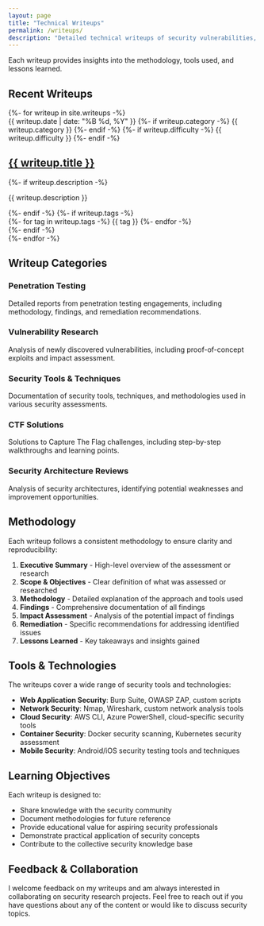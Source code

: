 ```yaml
---
layout: page
title: "Technical Writeups"
permalink: /writeups/
description: "Detailed technical writeups of security vulnerabilities, penetration tests, and security research"
---
```



Each writeup provides insights into the methodology, tools used, and lessons learned.

## Recent Writeups

<div class="writeups-list">
{%- for writeup in site.writeups -%}
    <article class="writeup-preview">
        <div class="writeup-meta">
            <span class="writeup-date">{{ writeup.date | date: "%B %d, %Y" }}</span>
            {%- if writeup.category -%}
                <span class="writeup-category">{{ writeup.category }}</span>
            {%- endif -%}
            {%- if writeup.difficulty -%}
                <span class="writeup-difficulty difficulty-{{ writeup.difficulty | downcase }}">{{ writeup.difficulty }}</span>
            {%- endif -%}
        </div>
        <h2 class="writeup-title">
            <a href="{{ writeup.url | relative_url }}">{{ writeup.title }}</a>
        </h2>
        {%- if writeup.description -%}
            <p class="writeup-description">{{ writeup.description }}</p>
        {%- endif -%}
        {%- if writeup.tags -%}
            <div class="writeup-tags">
                {%- for tag in writeup.tags -%}
                    <span class="tag">{{ tag }}</span>
                {%- endfor -%}
            </div>
        {%- endif -%}
    </article>
{%- endfor -%}
</div>

## Writeup Categories

### Penetration Testing
Detailed reports from penetration testing engagements, including methodology, findings, and remediation recommendations.

### Vulnerability Research
Analysis of newly discovered vulnerabilities, including proof-of-concept exploits and impact assessment.

### Security Tools & Techniques
Documentation of security tools, techniques, and methodologies used in various security assessments.

### CTF Solutions
Solutions to Capture The Flag challenges, including step-by-step walkthroughs and learning points.

### Security Architecture Reviews
Analysis of security architectures, identifying potential weaknesses and improvement opportunities.

## Methodology

Each writeup follows a consistent methodology to ensure clarity and reproducibility:

1. **Executive Summary** - High-level overview of the assessment or research
2. **Scope & Objectives** - Clear definition of what was assessed or researched
3. **Methodology** - Detailed explanation of the approach and tools used
4. **Findings** - Comprehensive documentation of all findings
5. **Impact Assessment** - Analysis of the potential impact of findings
6. **Remediation** - Specific recommendations for addressing identified issues
7. **Lessons Learned** - Key takeaways and insights gained

## Tools & Technologies

The writeups cover a wide range of security tools and technologies:

- **Web Application Security**: Burp Suite, OWASP ZAP, custom scripts
- **Network Security**: Nmap, Wireshark, custom network analysis tools
- **Cloud Security**: AWS CLI, Azure PowerShell, cloud-specific security tools
- **Container Security**: Docker security scanning, Kubernetes security assessment
- **Mobile Security**: Android/iOS security testing tools and techniques

## Learning Objectives

Each writeup is designed to:

- Share knowledge with the security community
- Document methodologies for future reference
- Provide educational value for aspiring security professionals
- Demonstrate practical application of security concepts
- Contribute to the collective security knowledge base

## Feedback & Collaboration

I welcome feedback on my writeups and am always interested in collaborating on security research projects. Feel free to reach out if you have questions about any of the content or would like to discuss security topics.
